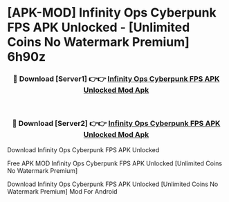 # [APK-MOD] Infinity Ops  Cyberpunk FPS APK Unlocked - [Unlimited Coins No Watermark Premium] 6h90z



<div align="center">
<h3>🔴 Download [Server1] 👉👉 <a href="https://momento.my/?title=Infinity_Ops__Cyberpunk_FPS_APK_Unlocked">Infinity Ops  Cyberpunk FPS APK Unlocked Mod Apk</a></h3><br>

<h3>🔴 Download [Server2] 👉👉 <a href="https://momento.my/?title=Infinity_Ops__Cyberpunk_FPS_APK_Unlocked">Infinity Ops  Cyberpunk FPS APK Unlocked Mod Apk</a></h3>
</div>



Download Infinity Ops  Cyberpunk FPS APK Unlocked 

Free APK MOD Infinity Ops  Cyberpunk FPS APK Unlocked [Unlimited Coins No Watermark Premium]

Download Infinity Ops  Cyberpunk FPS APK Unlocked [Unlimited Coins No Watermark Premium] Mod For Android
